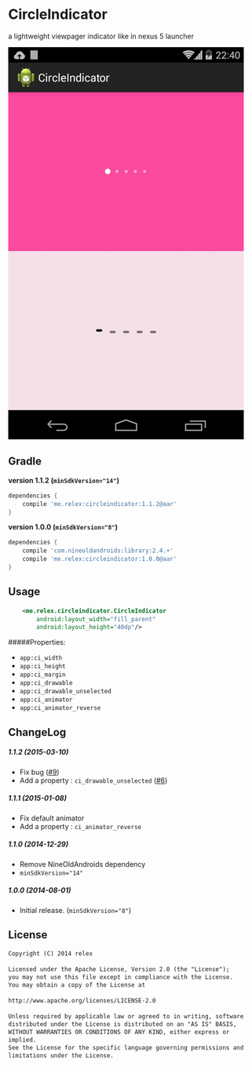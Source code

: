 CircleIndicator
===============
a lightweight viewpager indicator like in nexus 5 launcher 

![CircleIndicator](/screenshot.gif)

Gradle
------------

**version 1.1.2 (```minSdkVersion="14"```)**
```groovy
dependencies {
    compile 'me.relex:circleindicator:1.1.2@aar'
}
```


**version 1.0.0 (```minSdkVersion="8"```)**
```groovy
dependencies {
    compile 'com.nineoldandroids:library:2.4.+'
    compile 'me.relex:circleindicator:1.0.0@aar'
}
```

Usage
--------
```xml
	<me.relex.circleindicator.CircleIndicator
        android:layout_width="fill_parent"
        android:layout_height="40dp"/>
```

#####Properties:

* `app:ci_width`
* `app:ci_height`
* `app:ci_margin`
* `app:ci_drawable`
* `app:ci_drawable_unselected`
* `app:ci_animator`
* `app:ci_animator_reverse`



ChangeLog
--------

##### 1.1.2  (2015-03-10)
* Fix bug ([#9](https://github.com/ongakuer/CircleIndicator/pull/9))
* Add a property : ```ci_drawable_unselected``` ([#6](https://github.com/ongakuer/CircleIndicator/pull/6))

##### 1.1.1  (2015-01-08)
* Fix default animator
* Add a property : ```ci_animator_reverse```

##### 1.1.0  (2014-12-29)
* Remove NineOldAndroids dependency
* ```minSdkVersion="14"```

##### 1.0.0  (2014-08-01)
* Initial release. (```minSdkVersion="8"```)


License
--------
```
Copyright (C) 2014 relex

Licensed under the Apache License, Version 2.0 (the "License");
you may not use this file except in compliance with the License.
You may obtain a copy of the License at

http://www.apache.org/licenses/LICENSE-2.0

Unless required by applicable law or agreed to in writing, software
distributed under the License is distributed on an "AS IS" BASIS,
WITHOUT WARRANTIES OR CONDITIONS OF ANY KIND, either express or implied.
See the License for the specific language governing permissions and
limitations under the License.
```
